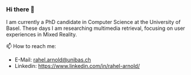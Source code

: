 ### Hi there 👋

I am currently a PhD candidate in Computer Science at the University of Basel.
These days I am researching multimedia retrieval, focusing on user experiences in Mixed Reality.


📫 How to reach me: 
- E-Mail:   rahel.arnold@unibas.ch
- Linkedin: https://www.linkedin.com/in/rahel-arnold/

<!--
**rahelarnold98/rahelarnold98** is a ✨ _special_ ✨ repository because its `README.md` (this file) appears on your GitHub profile.

Here are some ideas to get you started:

- 🔭 I’m currently working on ...
- 🌱 I’m currently learning ...
- 👯 I’m looking to collaborate on ...
- 🤔 I’m looking for help with ...
- 💬 Ask me about ...
- 📫 How to reach me: ...
- 😄 Pronouns: ...
- ⚡ Fun fact: ...
-->
